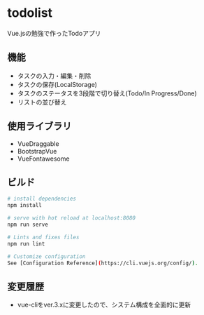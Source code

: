# todolist

Vue.jsの勉強で作ったTodoアプリ

## 機能
* タスクの入力・編集・削除
* タスクの保存(LocalStorage)
* タスクのステータスを3段階で切り替え(Todo/In Progress/Done)
* リストの並び替え

## 使用ライブラリ

* VueDraggable
* BootstrapVue
* VueFontawesome

## ビルド

``` bash
# install dependencies
npm install

# serve with hot reload at localhost:8080
npm run serve

# Lints and fixes files
npm run lint

# Customize configuration
See [Configuration Reference](https://cli.vuejs.org/config/).
```

## 変更履歴
* vue-cliをver.3.xに変更したので、システム構成を全面的に更新